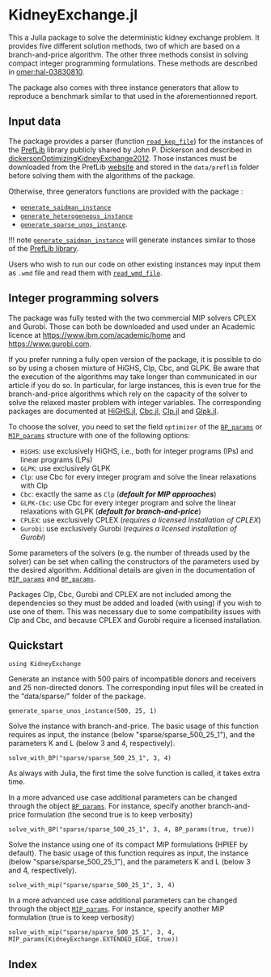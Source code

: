 # KidneyExchange.jl

This a Julia package to solve the deterministic kidney exchange
problem. It provides five different solution methods, two of which
are based on a branch-and-price algorithm. The other three methods
consist in solving compact integer programming formulations. These
methods are described in [omer:hal-03830810](@Citet).

The package also comes with three instance generators that allow
to reproduce a benchmark similar to that used in the aforementionned
report.

## Input data

The package provides a parser (function [`read_kep_file`](@ref)) for the
instances of the [PrefLib](https://www.preflib.org/dataset/00036) library
publicly shared by John P. Dickerson and described in [dickersonOptimizingKidneyExchange2012](@Citet).
Those instances must be downloaded from the PrefLib
[website](https://www.preflib.org/dataset/00036) and stored in the
`data/preflib` folder before solving them with the algorithms of the
package.

Otherwise, three generators functions are provided with the package :

- [`generate_saidman_instance`](@ref)
- [`generate_heterogeneous_instance`](@ref)
- [`generate_sparse_unos_instance`](@ref). 

!!! note 
   [`generate_saidman_instance`](@ref) will generate instances similar to those of the [PrefLib library](https://www.preflib.org/dataset/00036).

Users who wish to run our code on other existing instances may input
them as `.wmd` file and read them with [`read_wmd_file`](@ref).

## Integer programming solvers

The package was fully tested with the two commercial MIP solvers
CPLEX and Gurobi. Those can both be downloaded and used under an
Academic licence at <https://www.ibm.com/academic/home> and
<https://www.gurobi.com>.

If you prefer running a fully open version of the package, it is
possible to do so by using a chosen mixture of HiGHS, Clp, Cbc, and
GLPK. Be aware that the execution of the algorithms may take longer
than communicated in our article if you do so. In particular, for
large instances, this is even true for the branch-and-price algorithms
which rely on the capacity of the solver to solve the relaxed master
problem with integer variables. The corresponding packages are
documented at [HiGHS.jl](https://github.com/jump-dev/HiGHS.jl), 
[Cbc.jl](https://github.com/jump-dev/Cbc.jl), [Clp.jl](https://github.com/jump-dev/Clp.jl)
and [Glpk.jl](https://github.com/jump-dev/Glpk.jl).

To choose the solver, you need to set the field `optimizer` of the [`BP_params`](@ref) or [`MIP_params`](@ref) structure with one of the following options:
- `HiGHS`: use exclusively HiGHS, i.e., both for integer programs (IPs) and linear programs (LPs)
- `GLPK`: use exclusively GLPK
- `Clp`: use Cbc for every integer program and solve the linear relaxations with Clp
- `Cbc`: exactly the same as `Clp` (***default for MIP approaches***)
- `GLPK-Cbc`: use Cbc for every integer program and solve the linear relaxations with GLPK (***default for branch-and-price***)
- `CPLEX`: use exclusively CPLEX (_requires a licensed installation of CPLEX_)
- `Gurobi`: use exclusively Gurobi (_requires a licensed installation of Gurobi_)

Some parameters of the solvers (e.g. the number of threads used by
the solver) can be set when calling the constructors of the parameters
used by the desired algorithm. Additional details are given in the
documentation of [`MIP_params`](@ref) and [`BP_params`](@ref).

Packages Clp, Cbc, Gurobi and CPLEX are not included among the
dependencies so they must be added and loaded (with using) if you
wish to use one of them. This was necessary due to some compatibility
issues with Clp and Cbc, and because CPLEX and Gurobi require a
licensed installation.

## Quickstart

```@example 1
using KidneyExchange
```

Generate an instance with 500 pairs of incompatible donors and
receivers and 25 non-directed donors. The corresponding input files
will be created in the "data/sparse/" folder of the package.

```@example 1
generate_sparse_unos_instance(500, 25, 1)
```
Solve the instance with branch-and-price. The basic usage of this
function requires as input, the instance (below "sparse/sparse_500_25_1"),
and the parameters K and L (below 3 and 4, respectively).

```@example 1
solve_with_BP("sparse/sparse_500_25_1", 3, 4)
```

As always with Julia, the first time the solve function is called, it takes extra time. 

In a more advanced use case additional parameters can be changed
through the object [`BP_params`](@ref). For instance, specify another
branch-and-price formulation (the second true is to keep verbosity)

```@example 1
solve_with_BP("sparse/sparse_500_25_1", 3, 4, BP_params(true, true))
```

Solve the instance using one of its compact MIP formulations (HPIEF
by default). The basic usage of this function requires as input,
the instance (below "sparse/sparse_500_25_1"), and the parameters
K and L (below 3 and 4, respectively).

```@example 1
solve_with_mip("sparse/sparse_500_25_1", 3, 4)
```

In a more advanced use case additional parameters can be changed
through the object [`MIP_params`](@ref). For instance, specify another MIP
formulation (true is to keep verbosity)

```@example 1
solve_with_mip("sparse/sparse_500_25_1", 3, 4, MIP_params(KidneyExchange.EXTENDED_EDGE, true))
```

## Index

```@index
```
